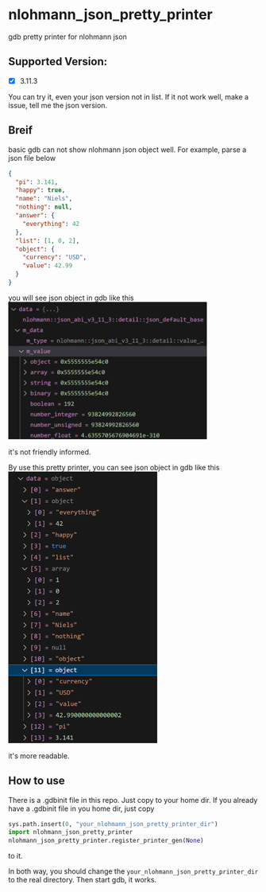 # nlohmann_json_pretty_printer
gdb pretty printer for nlohmann json

## Supported Version:
- [x] 3.11.3

You can try it, even your json version not in list. If it not work well, make a issue, tell me the json version.

## Breif

basic gdb can not show nlohmann json object well. For example, parse a json file below

```json
{
  "pi": 3.141,
  "happy": true,
  "name": "Niels",
  "nothing": null,
  "answer": {
    "everything": 42
  },
  "list": [1, 0, 2],
  "object": {
    "currency": "USD",
    "value": 42.99
  }
}
```

you will see json object in gdb like this
<img src="./pic/origin.png" width="400">

it's not friendly informed.

By use this pretty printer, you can see json object in gdb like this
<img src="./pic/pretty.png" width="300">

it's more readable.

## How to use
There is a .gdbinit file in this repo. Just copy to your home dir. If you already have a .gdbinit file in you home dir, just copy
```python
sys.path.insert(0, "your_nlohmann_json_pretty_printer_dir")
import nlohmann_json_pretty_printer
nlohmann_json_pretty_printer.register_printer_gen(None)
```
to it.

In both way, you should change the `your_nlohmann_json_pretty_printer_dir` to the real directory. Then start gdb, it works.